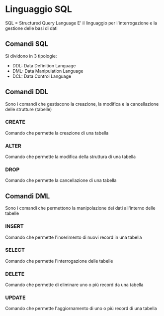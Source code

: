 # Linguaggio SQL
SQL = Structured Query Language
E' il linguaggio per l'interrogazione e la gestione delle basi di dati

## Comandi SQL
Si dividono in 3 tipologie:
- DDL: Data Definition Language
- DML: Data Manipulation Language
- DCL: Data Control Language

## Comandi DDL
Sono i comandi che gestiscono la creazione, la modifica e la cancellazione delle strutture (tabelle)

### CREATE
Comando che permette la creazione di una tabella
### ALTER
Comando che permette la modifica della struttura di una tabella
### DROP
Comando che permette la cancellazione di una tabella

## Comandi DML
Sono i comandi che permettono la manipolazione dei dati all'interno delle tabelle

### INSERT
Comando che permette l'inserimento di nuovi record in una tabella
### SELECT
Comando che permette l'interrogazione delle tabelle
### DELETE
Comando che permette di eliminare uno o più record da una tabella
### UPDATE
Comando che permette l'aggiornamento di uno o più record di una tabella

<!--stackedit_data:
eyJoaXN0b3J5IjpbMTQ5NDg4MzE0Nl19
-->